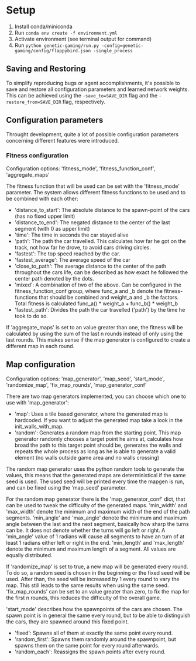 # Setup

1. Install conda/miniconda
2. Run `conda env create -f environment.yml`
3. Activate environment (see terminal output for command)
4. Run `python genetic-gaming/run.py -config=genetic-gaming/config/flappybird.json -single_process`

## Saving and Restoring
To simplify reproducing bugs or agent accomplishments, it's possible to save and restore all configuration parameters and learned network weights. This can be achieved using the `-save_to=SAVE_DIR` flag and the `-restore_from=SAVE_DIR` flag, respectively.

## Configuration parameters

Throught development, quite a lot of possible configuration parameters concerning different
features were introduced.

### Fitness configuration
Configuration options: 'fitness_mode', 'fitness_function_conf', 'aggregate_maps'

The fitness function that will be used can be set with the 'fitness_mode' parameter. 
The system allows different fitness functions to be used and to be combined with each other:
- 'distance_to_start':
    The absolute distance to the spawn-point of the cars (has no fixed upper limit)
- 'distance_to_end':
    The negated distance to the center of the last segment (with 0 as upper limit)
- 'time':
    The time in seconds the car stayed alive
- 'path':
    The path the car travelled. This calculates how far he got on the track, not how far he drove, to avoid cars driving circles.
- 'fastest':
    The top speed reached by the car.
- 'fastest_average':
    The average speed of the car
- 'close_to_path':
    The average distance to the center of the path throughout the cars life, 
    can be described as how exact he followed the center path denoted by the dots.
- 'mixed':
    A combination of two of the above. Can be configured in the fitness_function_conf group, where func_a and _b denote the
    fitness-functions that should be combined and weight_a and _b the factors. Total fitness is calculated func_a() * weight_a + func_b() * weight_b
- 'fastest_path':
    Divides the path the car travelled ('path') by the time he took to do so.
    
If 'aggregate_maps' is set to an value greater than one, the fitness will be calculated by using
the sum of the last n rounds instead of only using the last rounds. This makes sense if the map generator
is configured to create a different map in each round.

## Map configuration
Configuration options: 'map_generator', 'map_seed', 'start_mode', 'randomize_map', 'fix_map_rounds', 'map_generator_conf'

There are two map generators implemented, you can choose which one to use with 'map_generator':
- 'map': Uses a tile based generator, where the generated map is hardcoded. If you want to adjust the generated map take a look in the 
    init_walls_with_map.
- 'random': Generates a random map from the starting point. This map generator randomly chooses
    a target point he aims at, calculates how broad the path to this target point should be,
    generates the walls and repeats the whole process as long as he is able to generate a valid element 
    (no walls outside game area and no walls crossing)

The random map generator uses the python random tools to generate the values,
this means that the generated maps are deterministical if the same seed is used.
The used seed will be printed every time the mapgen is run, and can be fixed
using the 'map_seed' parameter.

For the random map generator there is the 'map_generator_conf' dict, that can be used to tweak the difficulty of
the generated maps. 'min_width' and 'max_width' denote the minimum and maximum width of the end of the path 
segments. 'min_angle' and 'max_angle' denote the minimum and maximum angle between the last and the next segment, 
basically how sharp the turns can be. It does not denote whether the turns will go left or right. A 'min_angle' value of 1 radians
will cause all segments to have an turn of at least 1 radians either left or right in the end. 'min_length' and 'max_length'
denote the minimum and maximum length of a segment. All values are equally distributed.

If 'randomize_map' is set to true, a new map will be generated every round. To do
so, a random seed is chosen in the beginning or the fixed seed will be used. After than,
the seed will be increased by 1 every round to vary the map. This still leads
to the same results when using the same seed. 'fix_map_rounds' can be set to an value
greater than zero, to fix the map for the first n rounds, this reduces the difficulty of the overall game.


'start_mode' describes how the spawnpoints of the cars are chosen. The spawn point
is in general the same every round, but to be able to distinguish the cars, they are spawned
around this fixed point.
- 'fixed': Spawns all of them at exactly the same point every round.
- 'random_first': Spawns them randomly around the spawnpoint, but spawns them
 on the same point for every round afterwards.
- 'random_each': Reassigns the spawn points after every round.

